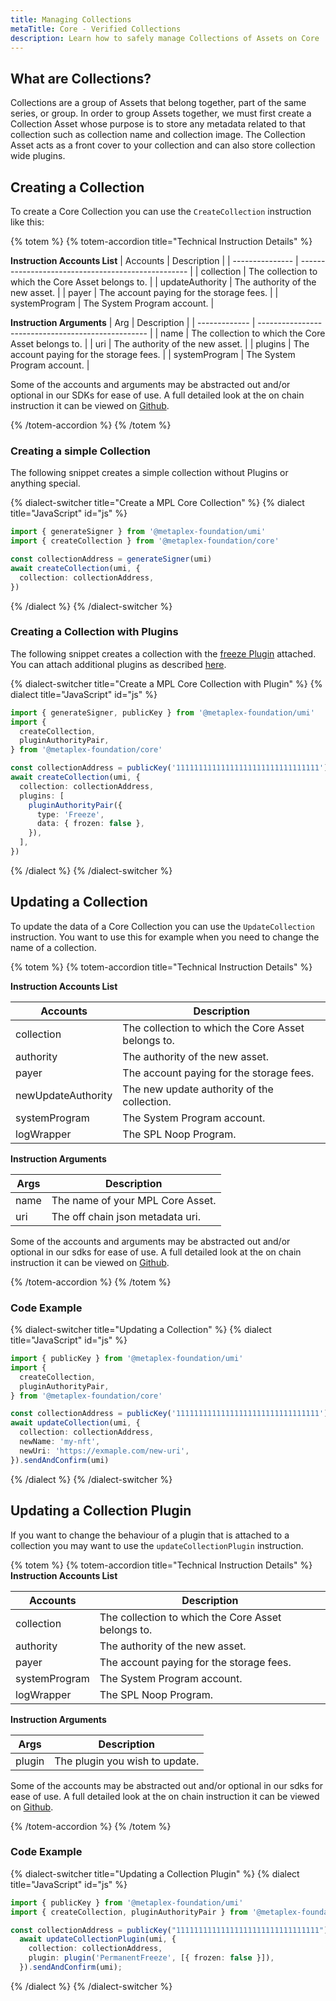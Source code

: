 ```yaml
---
title: Managing Collections
metaTitle: Core - Verified Collections
description: Learn how to safely manage Collections of Assets on Core
---
```


## What are Collections?

Collections are a group of Assets that belong together, part of the same series, or group. In order to group Assets together, we must first create a Collection Asset whose purpose is to store any metadata related to that collection such as collection name and collection image. The Collection Asset acts as a front cover to your collection and can also store collection wide plugins.

## Creating a Collection

To create a Core Collection you can use the `CreateCollection` instruction like this:

{% totem %}
{% totem-accordion title="Technical Instruction Details" %}

**Instruction Accounts List**
| Accounts | Description |
| --------------- | -------------------------------------------------- |
| collection | The collection to which the Core Asset belongs to. |
| updateAuthority | The authority of the new asset. |
| payer | The account paying for the storage fees. |
| systemProgram | The System Program account. |

**Instruction Arguments**
| Arg | Description |
| ------------- | -------------------------------------------------- |
| name | The collection to which the Core Asset belongs to. |
| uri | The authority of the new asset. |
| plugins | The account paying for the storage fees. |
| systemProgram | The System Program account. |

Some of the accounts and arguments may be abstracted out and/or optional in our SDKs for ease of use.
A full detailed look at the on chain instruction it can be viewed on [Github](https://github.com/metaplex-foundation/mpl-core/blob/main/programs/mpl-core/src/processor/create_collection.rs).

{% /totem-accordion %}
{% /totem %}

### Creating a simple Collection

The following snippet creates a simple collection without Plugins or anything special.

{% dialect-switcher title="Create a MPL Core Collection" %}
{% dialect title="JavaScript" id="js" %}

```ts
import { generateSigner } from '@metaplex-foundation/umi'
import { createCollection } from '@metaplex-foundation/core'

const collectionAddress = generateSigner(umi)
await createCollection(umi, {
  collection: collectionAddress,
})
```

{% /dialect %}
{% /dialect-switcher %}

### Creating a Collection with Plugins

The following snippet creates a collection with the [freeze Plugin](/core/plugins/freeze) attached. You can attach additional plugins as described [here](/core/plugins).

{% dialect-switcher title="Create a MPL Core Collection with Plugin" %}
{% dialect title="JavaScript" id="js" %}

```ts
import { generateSigner, publicKey } from '@metaplex-foundation/umi'
import {
  createCollection,
  pluginAuthorityPair,
} from '@metaplex-foundation/core'

const collectionAddress = publicKey('11111111111111111111111111111111') // Replace this with your collection address!
await createCollection(umi, {
  collection: collectionAddress,
  plugins: [
    pluginAuthorityPair({
      type: 'Freeze',
      data: { frozen: false },
    }),
  ],
})
```

{% /dialect %}
{% /dialect-switcher %}

## Updating a Collection

To update the data of a Core Collection you can use the `UpdateCollection` instruction. You want to use this for example when you need to change the name of a collection.

{% totem %}
{% totem-accordion title="Technical Instruction Details" %}

**Instruction Accounts List**

| Accounts           | Description                                        |
| ------------------ | -------------------------------------------------- |
| collection         | The collection to which the Core Asset belongs to. |
| authority          | The authority of the new asset.                    |
| payer              | The account paying for the storage fees.           |
| newUpdateAuthority | The new update authority of the collection.        |
| systemProgram      | The System Program account.                        |
| logWrapper         | The SPL Noop Program.                              |

**Instruction Arguments**

| Args | Description                      |
| ---- | -------------------------------- |
| name | The name of your MPL Core Asset. |
| uri  | The off chain json metadata uri. |

Some of the accounts and arguments may be abstracted out and/or optional in our sdks for ease of use.
A full detailed look at the on chain instruction it can be viewed on [Github](https://github.com/metaplex-foundation/mpl-core/blob/1d3da907635a4f3950a43a3cb7239d91024579cc/programs/mpl-core/src/processor/update.rs#L92).

{% /totem-accordion %}
{% /totem %}

### Code Example

{% dialect-switcher title="Updating a Collection" %}
{% dialect title="JavaScript" id="js" %}

```ts
import { publicKey } from '@metaplex-foundation/umi'
import {
  createCollection,
  pluginAuthorityPair,
} from '@metaplex-foundation/core'

const collectionAddress = publicKey('11111111111111111111111111111111') // Replace this with your collection address!
await updateCollection(umi, {
  collection: collectionAddress,
  newName: 'my-nft',
  newUri: 'https://exmaple.com/new-uri',
}).sendAndConfirm(umi)
```

{% /dialect %}
{% /dialect-switcher %}

## Updating a Collection Plugin

If you want to change the behaviour of a plugin that is attached to a collection you may want to use the `updateCollectionPlugin` instruction.

{% totem %}
{% totem-accordion title="Technical Instruction Details" %}
**Instruction Accounts List**

| Accounts      | Description                                        |
| ------------- | -------------------------------------------------- |
| collection    | The collection to which the Core Asset belongs to. |
| authority     | The authority of the new asset.                    |
| payer         | The account paying for the storage fees.           |
| systemProgram | The System Program account.                        |
| logWrapper    | The SPL Noop Program.                              |

**Instruction Arguments**

| Args   | Description                    |
| ------ | ------------------------------ |
| plugin | The plugin you wish to update. |

Some of the accounts may be abstracted out and/or optional in our sdks for ease of use.
A full detailed look at the on chain instruction it can be viewed on [Github](https://github.com/metaplex-foundation/mpl-core/blob/1d3da907635a4f3950a43a3cb7239d91024579cc/programs/mpl-core/src/processor/add_plugin.rs#L80).

{% /totem-accordion %}
{% /totem %}

### Code Example

{% dialect-switcher title="Updating a Collection Plugin" %}
{% dialect title="JavaScript" id="js" %}

```ts
import { publicKey } from '@metaplex-foundation/umi'
import { createCollection, pluginAuthorityPair } from '@metaplex-foundation/core'

const collectionAddress = publicKey("11111111111111111111111111111111") // Replace this with your collection address! 
  await updateCollectionPlugin(umi, {
    collection: collectionAddress,
    plugin: plugin('PermanentFreeze', [{ frozen: false }]),
  }).sendAndConfirm(umi);
```

{% /dialect %}
{% /dialect-switcher %}